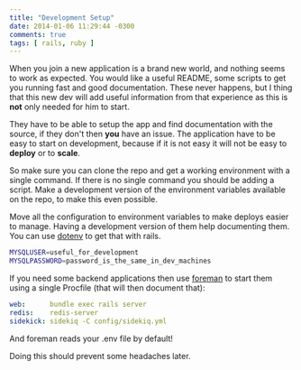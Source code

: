 ```yaml
---
title: "Development Setup"
date: 2014-01-06 11:29:44 -0300
comments: true
tags: [ rails, ruby ]
---
```


When you join a new application is a brand new world, and nothing seems
to work as expected. You would like a useful README, some scripts to get
you running fast and good documentation. These never happens, but I
thing that this new dev will add useful information from that experience
as this is **not** only needed for him to start.

They have to be able to setup the app and find documentation with the
source, if they don't then **you** have an issue. The application have
to be easy to start on development, because if it is not easy it will
not be easy to **deploy** or to **scale**.

So make sure you can clone the repo and get a working environment with a
single command. If there is no single command you should be adding a
script. Make a development version of the environment variables
available on the repo, to make this even possible.

Move all the configuration to environment variables to make deploys
easier to manage. Having a development version of them help documenting
them. You can use [dotenv][1] to get that with rails.

~~~ sh
MYSQLUSER=useful_for_development
MYSQLPASSWORD=password_is_the_same_in_dev_machines
~~~

If you need some backend applications then use [foreman][2] to start
them using a single Procfile (that will then document that):

~~~ yaml
web:      bundle exec rails server
redis:    redis-server
sidekick: sidekiq -C config/sidekiq.yml
~~~

And foreman reads your .env file by default!

Doing this should prevent some headaches later.

  [1]: https://github.com/bkeepers/dotenv/
  [2]: https://github.com/ddollar/foreman
